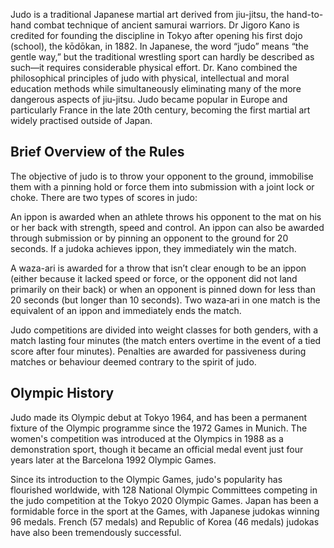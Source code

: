 Judo is a traditional Japanese martial art derived from jiu-jitsu, the hand-to-hand combat technique of ancient samurai warriors. Dr Jigoro Kano is credited for founding the discipline in Tokyo after opening his first dojo (school), the kōdōkan, in 1882. In Japanese, the word “judo” means “the gentle way,” but the traditional wrestling sport can hardly be described as such—it requires considerable physical effort. Dr. Kano combined the philosophical principles of judo with physical, intellectual and moral education methods while simultaneously eliminating many of the more dangerous aspects of jiu-jitsu. Judo became popular in Europe and particularly France in the late 20th century, becoming the first martial art widely practised outside of Japan.

## Brief Overview of the Rules

The objective of judo is to throw your opponent to the ground, immobilise them with a pinning hold or force them into submission with a joint lock or choke. There are two types of scores in judo:

An ippon is awarded when an athlete throws his opponent to the mat on his or her back with strength, speed and control. An ippon can also be awarded through submission or by pinning an opponent to the ground for 20 seconds. If a judoka achieves ippon, they immediately win the match.

A waza-ari is awarded for a throw that isn’t clear enough to be an ippon (either because it lacked speed or force, or the opponent did not land primarily on their back) or when an   opponent is pinned down for less than 20 seconds (but longer than 10 seconds). Two waza‑ari in one match is the equivalent of an ippon and immediately ends the match.

Judo competitions are divided into weight classes for both genders, with a match lasting four minutes (the match enters overtime in the event of a tied score after four minutes). Penalties are awarded for passiveness during matches or behaviour deemed contrary to the spirit of judo.

## Olympic History

Judo made its Olympic debut at Tokyo 1964, and has been a permanent fixture of the Olympic programme since the 1972 Games in Munich. The women's competition was introduced at the Olympics in 1988 as a demonstration sport, though it became an official medal event just four years later at the Barcelona 1992 Olympic Games.

Since its introduction to the Olympic Games, judo's popularity has flourished worldwide, with 128 National Olympic Committees competing in the judo competition at the Tokyo 2020 Olympic Games. Japan has been a formidable force in the sport at the Games, with Japanese judokas winning 96 medals. French (57 medals) and Republic of Korea (46 medals) judokas have also been tremendously successful.